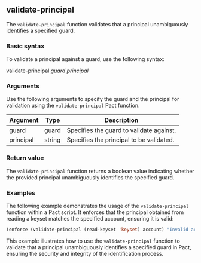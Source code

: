 ## validate-principal
The `validate-principal` function validates that a principal unambiguously identifies a specified guard.

### Basic syntax

To validate a principal against a guard, use the following syntax:

validate-principal *guard* *principal*

### Arguments

Use the following arguments to specify the guard and the principal for validation using the `validate-principal` Pact function.

| Argument | Type | Description |
| --- | --- | --- |
| guard | guard | Specifies the guard to validate against. |
| principal | string | Specifies the principal to be validated. |

### Return value

The `validate-principal` function returns a boolean value indicating whether the provided principal unambiguously identifies the specified guard.

### Examples

The following example demonstrates the usage of the `validate-principal` function within a Pact script. It enforces that the principal obtained from reading a keyset matches the specified account, ensuring it is valid:

```lisp
(enforce (validate-principal (read-keyset 'keyset) account) "Invalid account ID")
```

This example illustrates how to use the `validate-principal` function to validate that a principal unambiguously identifies a specified guard in Pact, ensuring the security and integrity of the identification process.
